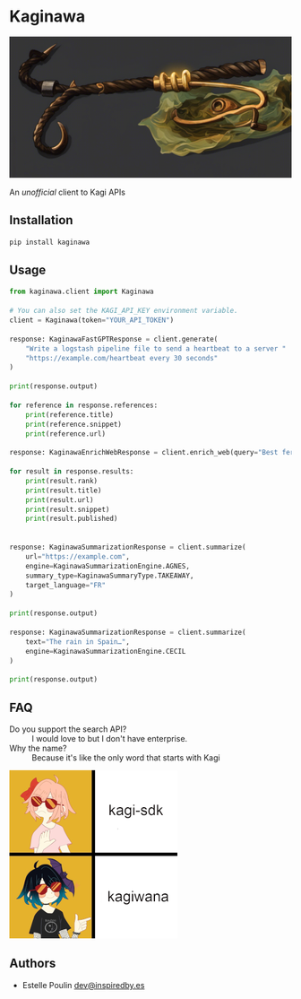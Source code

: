 # Kaginawa

![project icon](project_icon.png)

An *unofficial* client to Kagi APIs

## Installation

```bash
pip install kaginawa
```

## Usage

```python
from kaginawa.client import Kaginawa

# You can also set the KAGI_API_KEY environment variable.
client = Kaginawa(token="YOUR_API_TOKEN")

response: KaginawaFastGPTResponse = client.generate(
    "Write a logstash pipeline file to send a heartbeat to a server "
    "https://example.com/heartbeat every 30 seconds"
)

print(response.output)

for reference in response.references:
    print(reference.title)
    print(reference.snippet)
    print(reference.url)

response: KaginawaEnrichWebResponse = client.enrich_web(query="Best fermented hot sauce")

for result in response.results:
    print(result.rank)
    print(result.title)
    print(result.url)
    print(result.snippet)
    print(result.published)


response: KaginawaSummarizationResponse = client.summarize(
    url="https://example.com",
    engine=KaginawaSummarizationEngine.AGNES,
    summary_type=KaginawaSummaryType.TAKEAWAY,
    target_language="FR"
)

print(response.output)

response: KaginawaSummarizationResponse = client.summarize(
    text="The rain in Spain…",
    engine=KaginawaSummarizationEngine.CECIL
)

print(response.output)
```

## FAQ

<dl>
 <dt>Do you support the search API?</dt>
 <dd>I would love to but I don't have enterprise.</dd>

 <dt>Why the name?</dt>
 <dd>Because it's like the only word that starts with Kagi</dd>
</dl>

![kagi_meme](kagi_meme.png)

## Authors

* Estelle Poulin <dev@inspiredby.es>
